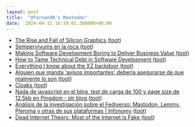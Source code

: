 ```yaml
---
layout: post
title:  "@fernand0's Mastodon"
date:  2024-04-11 16:19:01.360000+00:00
---
```

*  [The Rise and Fall of Silicon Graphics ](https://www.abortretry.fail/p/the-rise-and-fall-of-silicon-graphic) ([toot](https://mastodon.social/@fernand0/112253491042853741))
*  [Sempervivums en la roca ](https://www.flickr.com/photos/fernand0/53624853368) ([toot](https://mastodon.social/@fernand0/112253380522738694))
*  [Making Software Development Boring to Deliver Business Value ](https://www.infoq.com/news/2024/03/software-development-boring) ([toot](https://mastodon.social/@fernand0/112253219025578807))
*  [How to Tame Technical Debt in Software Development ](https://www.infoq.com/news/2024/03/tech-debt-software) ([toot](https://mastodon.social/@fernand0/112253086822474169))
*  [Everything I know about the XZ backdoor ](https://boehs.org/node/everything-i-know-about-the-xz-backdoo) ([toot](https://mastodon.social/@fernand0/112252308744825797))
*  [Alguien que manda &#39;avisos importantes&#39; debería asegurarse de que realmente lo son ](https://mastodon.social/@fernand0/112252260386390742) ([toot](https://mastodon.social/@fernand0/112252260386390742))
*  [Cloaks ](https://libera.chat/guides/cloak) ([toot](https://mastodon.social/@fernand0/112252115131465240))
*  [Nada de javascript en el blog, test de carga de 100 y page size de 12.5kb en Pingdom - plr blog ](https://pedrolr.es/blog/nada-de-javascript-en-el-blog-test-de-carga-de-100-y-page-size-de-12-5kb-en-pingdom) ([toot](https://mastodon.social/@fernand0/112251804808974192))
*  [
		Análisis de la investigación sobre el Fediverso: Mastodon, Lemmy, Pleroma y otras de sus plataformas 
							\| Infonomy
			 ](https://infonomy.scimagoepi.com/index.php/infonomy/article/view/3) ([toot](https://mastodon.social/@fernand0/112251608268829185))
*  [Dead Internet Theory: Most of the Internet is Fake ](https://forum.agoraroad.com/index.php?threads/dead-internet-theory-most-of-the-internet-is-fake.3011) ([toot](https://mastodon.social/@fernand0/112249938140371119))
